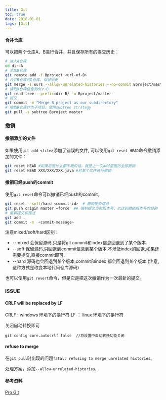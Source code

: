 ```yaml
---
title: Git
toc: true
date: 2018-01-01
tags: [Git]
---
```





#### 合并仓库

可以把两个仓库A、B进行合并，并且保存所有的提交历史：

```bash
# 进入A仓库
cd dir-A  
# 添加B仓库
git remote add -f Bproject <url-of-B>  
# 合并B仓库到A仓库，保留历史
git merge -s ours --allow-unrelated-histories --no-commit Bproject/master  
# 读取B仓库信息到dir-B
git read-tree --prefix=dir-B/ -u Bproject/master 
# 提交
git commit -m "Merge B project as our subdirectory" 
# 抽取B仓库作为子项目，使用subtree strategy
git pull -s subtree Bproject master  
```


### 撤销

#### 撤销添加的文件

如果使用`git add <file>`添加了错误的文件, 可以使用`git reset HEAD`命令撤销添加的文件：

```bash
git reset HEAD #如果后面什么都不跟的话，就是上一次add里面的全部撤销
git reset HEAD XXX/XXX/XXX.java #对某个文件进行撤销
```

#### 撤销已经push的commit

使用`git reset`命令可以撤销已经push的commit。

```bash
git reset --soft/hard <commit-id>  # 撤销提交信息
git push origin master –force  ## 强制提交当前版本号，以达到撤销版本号的目的
# 重新提交和推送
git add .
git commit -m  <commit-message>
```

注意mixed/soft/hard区别：

* --mixed  会保留源码,只是将git commit和index信息回退到了某个版本.
* --soft   保留源码,只回退到commit信息到某个版本.不涉及index的回退,如果还需要提交,直接commit即可.
* --hard   源码也会回退到某个版本,commit和index 都会回退到某个版本.(注意,这种方式是改变本地代码仓库源码)


也可以使用`git revert`命令，但是它是把这次撤销作为一次最新的提交。


### ISSUE

#### CRLF will be replaced by LF 

CRLF : windows 环境下的换行符 
LF ： linux 环境下的换行符

关闭自动转换即可

```
git config core.autocrlf false  //将设置中自动转换功能关闭
```


#### refuse to merge

在`git pull`时出现的问题`fatal: refusing to merge unrelated histories`。

处理方案，添加`--allow-unrelated-histories`.


#### 参考资料

[Pro Git](https://git-scm.com/about)